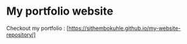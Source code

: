 # My portfolio website

Checkout my portfolio : [https://sithembokuhle.github.io/my-website-repository/]
